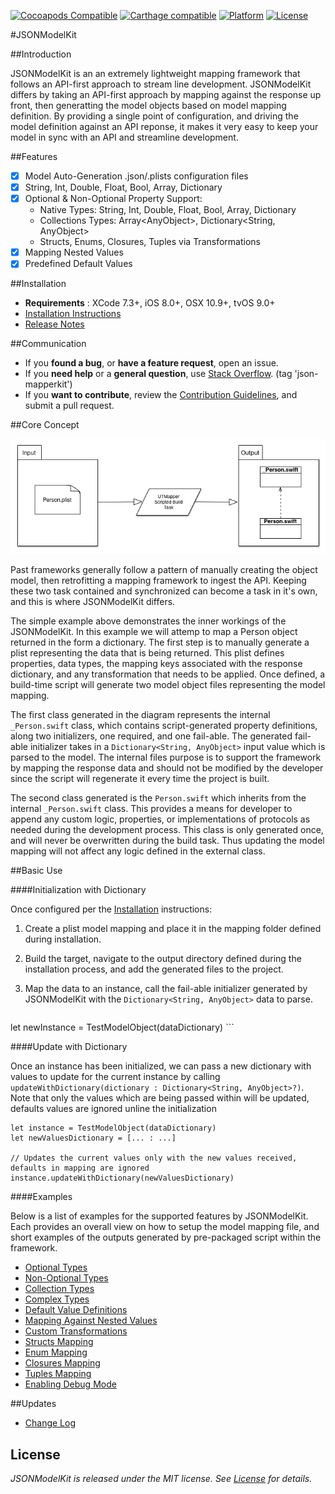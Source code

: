 [![Cocoapods Compatible](https://img.shields.io/badge/pod-v1.0-blue.svg)](https://cocoapods.org/)
[![Carthage compatible](https://img.shields.io/badge/Carthage-compatible-4BC51D.svg?style=flat)](https://github.com/Carthage/Carthage)
[![Platform](https://img.shields.io/badge/platform-ios%20%7C%20osx%20%7C%20tvos-lightgrey.svg)](https://github.com/AntonTheDev/JSONModelKit/)
[![License](https://img.shields.io/badge/license-MIT-343434.svg)](https://github.com/AntonTheDev/JSONModelKit/)

#JSONModelKit

##Introduction

JSONModelKit is an an extremely lightweight mapping framework that follows an API-first approach to stream line development. JSONModelKit differs by taking an API-first approach by mapping against the response up front, then generatting the model objects based on model mapping definition. By providing a single point of configuration, and driving the model definition against an API reponse, it makes it very easy to keep your model in sync with an API and streamline development.

##Features

- [X] Model Auto-Generation .json/.plists configuration files
- [X] String, Int, Double, Float, Bool, Array, Dictionary
- [X] Optional & Non-Optional Property Support:
	* Native Types: String, Int, Double, Float, Bool, Array, Dictionary
	* Collections Types: Array\<AnyObject\>, Dictionary\<String, AnyObject\>
	* Structs, Enums, Closures, Tuples via Transformations
- [X] Mapping Nested Values
- [X] Predefined Default Values

##Installation

* **Requirements** : XCode 7.3+, iOS 8.0+, OSX 10.9+, tvOS 9.0+
* [Installation Instructions](/documentation/installation.md)
* [Release Notes](/documentation/changelog.md)

##Communication

- If you **found a bug**, or **have a feature request**, open an issue.
- If you **need help** or a **general question**, use [Stack Overflow](http://stackoverflow.com/questions/tagged/json-mapperkit). (tag 'json-mapperkit')
- If you **want to contribute**, review the [Contribution Guidelines](/Documentation/CONTRIBUTING.md), and submit a pull request. 


##Core Concept

![alt tag](/documentation/readme_assets/basic_concept_image.png?raw=true)

Past frameworks generally follow a pattern of manually creating the object model, then retrofitting a mapping framework to ingest the API. Keeping these two task contained and synchronized can become a task in it's own, and this is where JSONModelKit differs.

The simple example above demonstrates the inner workings of the JSONModelKit. In this example we will attemp to map a Person object returned in the form a dictionary. The first step is to manually generate a plist representing the data that is being returned. This plist defines properties, data types, the mapping keys associated with the response dictionary, and any transformation that needs to be applied. Once defined, a build-time script will generate two model object files representing the model mapping.

The first class generated in the diagram represents the internal `_Person.swift` class, which contains script-generated property definitions, along two initializers, one required, and one fail-able. The generated fail-able initializer takes in a `Dictionary<String, AnyObject>` input value which is parsed to the model. The internal files purpose is to support the framework by mapping the response data and should not be modified by the developer since the script will regenerate it every time the project is built.

The second class generated is the `Person.swift` which inherits from the internal `_Person.swift` class. This provides a means for developer to append any custom logic, properties, or implementations of protocols as needed during the development process. This class is only generated once, and will never be overwritten during the build task. Thus updating the model mapping will not affect any logic defined in the external class.

##Basic Use

####Initialization with Dictionary

Once configured per the [Installation](/documentation/installation.md) instructions:

1. Create a plist model mapping and place it in the mapping folder defined during installation.
2. Build the target, navigate to the output directory defined during the installation process, and add the generated files to the project.
3. Map the data to an instance, call the fail-able initializer generated by JSONModelKit with the `Dictionary<String, AnyObject>` data to parse.

	```
let newInstance = TestModelObject(dataDictionary)
	```

####Update with Dictionary

Once an instance has been initialized, we can pass a new dictionary with values to update for the current instance by calling `updateWithDictionary(dictionary : Dictionary<String, AnyObject>?)`. Note that only the values which are being passed within will be updated, defaults values are ignored unline the initialization

```
let instance = TestModelObject(dataDictionary)
let newValuesDictionary = [... : ...]

// Updates the current values only with the new values received, defaults in mapping are ignored
instance.updateWithDictionary(newValuesDictionary)

```

####Examples 

Below is a list of examples for the supported features by JSONModelKit. Each provides an overall view on how to setup the model mapping file, and short examples of the outputs generated by pre-packaged script within the framework.

* [Optional Types](/documentation/optional_value_types.md)
* [Non-Optional Types](/documentation/non_optional_value_types.md) 
* [Collection Types](/documentation/collection_types.md)
* [Complex Types](/documentation/complex_value_types.md)
* [Default Value Definitions](/documentation/default_values.md)
* [Mapping Against Nested Values](/documentation/nested_mapping.md)
* [Custom Transformations](/documentation/custom_transforms.md)
* [Structs Mapping](/documentation/custom_transforms_struct.md)
* [Enum Mapping](/documentation/custom_transforms_enums.md)
* [Closures Mapping](/documentation/custom_transforms_closures.md)
* [Tuples Mapping](/documentation/custom_transforms_tuples.md)
* [Enabling Debug Mode](/documentation/enable_debug_mode.md)


##Updates

- [Change Log](/documentation/changelog.md)

## License

*JSONModelKit is released under the MIT license. See [License](/LICENSE.md) for details.*
